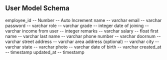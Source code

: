 ## User Model Schema

employee_id -- Number -- Auto Increment
name -- varchar
email -- varchar
password -- varchar
role -- varchar
grade -- integer
date of joining -- varchar
income from user -- integer
remarks -- varchar
salary -- float
first name -- varchar
last name -- varchar
phone number -- varchar
doornum -- varchar
street address -- varchar
area address (optional) -- varchar
city -- varchar
state -- varchar
photo -- varchar
date of birth -- varchar
created_at -- timestamp
updated_at -- timestamp